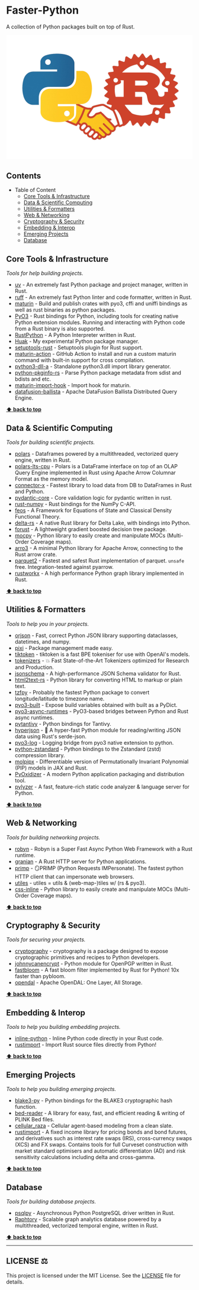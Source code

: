 # Faster-Python
A collection of Python packages built on top of Rust.

<p align="center">
  <img src="./logo.png"/>
</p>

## Contents
- Table of Content
    - [Core Tools & Infrastructure](#core-tools--infrastructure)
    - [Data & Scientific Computing](#data--scientific-computing)
    - [Utilities & Formatters](#utilities--formatters)
    - [Web & Networking](#web--networking)
    - [Cryptography & Security](#cryptography--security)
    - [Embedding & Interop](#embedding--interop)
    - [Emerging Projects](#emerging-projects)
    - [Database](#database)

## Core Tools & Infrastructure

_Tools for help building projects._
- [uv](https://github.com/astral-sh/uv) - An extremely fast Python package and project manager, written in Rust.
- [ruff](https://github.com/astral-sh/ruff) - An extremely fast Python linter and code formatter, written in Rust.
- [maturin](https://github.com/PyO3/maturin) - Build and publish crates with pyo3, cffi and uniffi bindings as well as rust binaries as python packages.
- [PyO3](https://github.com/PyO3/pyo3) - Rust bindings for Python, including tools for creating native Python extension modules. Running and interacting with Python code from a Rust binary is also supported.
- [RustPython](https://github.com/RustPython/RustPython) - A Python Interpreter written in Rust.
- [Huak](https://github.com/cnpryer/huak) - My experimental Python package manager.
- [setuptools-rust](https://github.com/PyO3/setuptools-rust) - Setuptools plugin for Rust support.
- [maturin-action](https://github.com/PyO3/maturin-action) - GitHub Action to install and run a custom maturin command with built-in support for cross compilation.
- [python3-dll-a](https://github.com/PyO3/python3-dll-a) - Standalone python3.dll import library generator.
- [python-pkginfo-rs](https://github.com/PyO3/python-pkginfo-rs) - Parse Python package metadata from sdist and bdists and etc.
- [maturin-import-hook](https://github.com/PyO3/maturin-import-hook) - Import hook for maturin.
- [datafusion-ballista](https://github.com/apache/datafusion-ballista) - Apache DataFusion Ballista Distributed Query Engine.

**[⬆ back to top](#contents)**

## Data & Scientific Computing

_Tools for building scientific projects._
- [polars](https://github.com/pola-rs/polars) - Dataframes powered by a multithreaded, vectorized query engine, written in Rust.
- [polars-lts-cpu](https://pypi.org/project/polars-lts-cpu) - Polars is a DataFrame interface on top of an OLAP Query Engine implemented in Rust using Apache Arrow Columnar Format as the memory model.
- [connector-x](https://github.com/sfu-db/connector-x) - Fastest library to load data from DB to DataFrames in Rust and Python.
- [pydantic-core](https://github.com/pydantic/pydantic-core) - Core validation logic for pydantic written in rust.
- [rust-numpy](https://github.com/PyO3/rust-numpy) - Rust bindings for the NumPy C-API.
- [feos](https://github.com/feos-org/feos) - A Framework for Equations of State and Classical Density Functional Theory.
- [delta-rs](https://github.com/delta-io/delta-rs) - A native Rust library for Delta Lake, with bindings into Python.
- [forust](https://github.com/jinlow/forust) - A lightweight gradient boosted decision tree package.
- [mocpy](https://github.com/cds-astro/mocpy) - Python library to easily create and manipulate MOCs (Multi-Order Coverage maps).
- [arro3](https://github.com/kylebarron/arro3) - A minimal Python library for Apache Arrow, connecting to the Rust arrow crate.
- [parquet2](https://github.com/jorgecarleitao/parquet2) - Fastest and safest Rust implementation of parquet. `unsafe` free. Integration-tested against pyarrow.
- [rustworkx](https://github.com/Qiskit/rustworkx) - A high performance Python graph library implemented in Rust.

**[⬆ back to top](#contents)**

## Utilities & Formatters

_Tools to help you in your projects._
- [orjson](https://github.com/ijl/orjson) - Fast, correct Python JSON library supporting dataclasses, datetimes, and numpy.
- [pixi](https://github.com/prefix-dev/pixi) - Package management made easy.
- [tiktoken](https://github.com/openai/tiktoken) - tiktoken is a fast BPE tokeniser for use with OpenAI's models.
- [tokenizers](https://github.com/huggingface/tokenizers) - 💥 Fast State-of-the-Art Tokenizers optimized for Research and Production.
- [jsonschema](https://github.com/Stranger6667/jsonschema) - A high-performance JSON Schema validator for Rust.
- [html2text-rs](https://github.com/deedy5/html2text_rs) - Python library for converting HTML to markup or plain text.
- [tzfpy](https://github.com/ringsaturn/tzfpy) - Probably the fastest Python package to convert longitude/latitude to timezone name.
- [pyo3-built](https://github.com/PyO3/pyo3-built) - Expose build variables obtained with built as a PyDict.
- [pyo3-async-runtimes](https://github.com/PyO3/pyo3-async-runtimes) - PyO3-based bridges between Python and Rust async runtimes.
- [pytantivy](https://github.com/quickwit-oss/tantivy-py) - Python bindings for Tantivy.
- [hyperjson](https://github.com/mre/hyperjson) - 🐍 A hyper-fast Python module for reading/writing JSON data using Rust's serde-json.
- [pyo3-log](https://github.com/vorner/pyo3-log) - Logging bridge from pyo3 native extension to python.
- [python-zstandard](https://github.com/indygreg/python-zstandard) - Python bindings to the Zstandard (zstd) compression library.
- [molpipx](https://github.com/ChemAI-Lab/molpipx/) - Differentiable version of Permutationally Invariant Polynomial (PIP) models in JAX and Rust. 
- [PyOxidizer](https://github.com/indygreg/PyOxidizer) - A modern Python application packaging and distribution tool.
- [pylyzer](https://github.com/mtshiba/pylyzer) - A fast, feature-rich static code analyzer & language server for Python.

**[⬆ back to top](#contents)**

## Web & Networking

_Tools for building networking projects._
- [robyn](https://github.com/facebookexperimental/Robyn) - Robyn is a Super Fast Async Python Web Framework with a Rust runtime.
- [granian](https://github.com/emmett-framework/granian) - A Rust HTTP server for Python applications.
- [primp](https://github.com/deedy5/primp) - 🪞PRIMP (Python Requests IMPersonate). The fastest python HTTP client that can impersonate web browsers.
- [utiles](https://github.com/jessekrubin/utiles) - utiles = utils & (web-map-)tiles w/ (rs & pyo3).
- [css-inline](https://github.com/Stranger6667/css-inline) - Python library to easily create and manipulate MOCs (Multi-Order Coverage maps).

**[⬆ back to top](#contents)**

## Cryptography & Security

_Tools for securing your projects._
- [cryptography](https://github.com/pyca/cryptography) - cryptography is a package designed to expose cryptographic primitives and recipes to Python developers.
- [johnnycanencrypt](https://github.com/kushaldas/johnnycanencrypt) - Python module for OpenPGP written in Rust.
- [fastbloom](https://github.com/yankun1992/fastbloom) - A fast bloom filter implemented by Rust for Python! 10x faster than pybloom.
- [opendal](https://github.com/apache/opendal) - Apache OpenDAL: One Layer, All Storage.

**[⬆ back to top](#contents)**

## Embedding & Interop

_Tools to help you building embedding projects._
- [inline-python](https://github.com/m-ou-se/inline-python) - Inline Python code directly in your Rust code.
- [rustimport](https://github.com/mityax/rustimport) - Import Rust source files directly from Python!

**[⬆ back to top](#contents)**

## Emerging Projects

_Tools to help you building emerging projects._
- [blake3-py](https://github.com/oconnor663/blake3-py) - Python bindings for the BLAKE3 cryptographic hash function.
- [bed-reader](https://github.com/fastlmm/bed-reader) - A library for easy, fast, and efficient reading & writing of PLINK Bed files.
- [cellular_raza](https://github.com/jonaspleyer/cellular_raza) - Cellular agent-based modeling from a clean slate.
- [rustimport](https://github.com/attack68/rateslib) - A fixed income library for pricing bonds and bond futures, and derivatives such as interest rate swaps (IRS), cross-currency swaps (XCS) and FX swaps. Contains tools for full Curveset construction with market standard optimisers and automatic differentiaton (AD) and risk sensitivity calculations including delta and cross-gamma.

**[⬆ back to top](#contents)**

## Database

_Tools for building database projects._

- [psqlpy](https://github.com/psqlpy-python/psqlpy) - Asynchronous Python PostgreSQL driver written in Rust.
- [Raphtory](https://github.com/Pometry/Raphtory) - Scalable graph analytics database powered by a multithreaded, vectorized temporal engine, written in Rust.

**[⬆ back to top](#contents)**

---

## LICENSE :balance_scale:

This project is licensed under the MIT License. See the [LICENSE](https://github.com/AAVision/faster-python/blob/main/LICENSE) file for details.